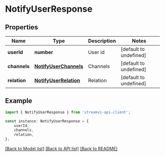 # NotifyUserResponse


## Properties

Name | Type | Description | Notes
------------ | ------------- | ------------- | -------------
**userId** | **number** | User id | [default to undefined]
**channels** | [**NotifyUserChannels**](NotifyUserChannels.md) | Channels | [default to undefined]
**relation** | [**NotifyUserRelation**](NotifyUserRelation.md) | Relation | [default to undefined]

## Example

```typescript
import { NotifyUserResponse } from 'streamvi-api-client';

const instance: NotifyUserResponse = {
    userId,
    channels,
    relation,
};
```

[[Back to Model list]](../README.md#documentation-for-models) [[Back to API list]](../README.md#documentation-for-api-endpoints) [[Back to README]](../README.md)
